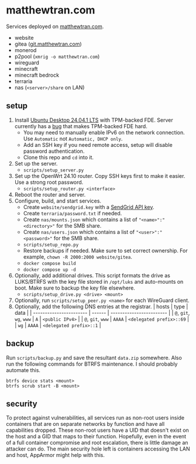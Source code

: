 # matthewtran.com

Services deployed on [matthewtran.com](https://matthewtran.com).

- website
- gitea ([git.matthewtran.com](https://git.matthewtran.com))
- monerod
- p2pool (`xmrig -o matthewtran.com`)
- wireguard
- minecraft
- minecraft bedrock
- terraria
- nas (`<server>/share` on LAN)

## setup

1. Install [Ubuntu Desktop 24.04.1 LTS](https://ubuntu.com/download/desktop) with TPM-backed FDE. Server currently has a [bug](https://bugs.launchpad.net/ubuntu/+source/cryptsetup/+bug/1980018) that makes TPM-backed FDE hard.
    - You may need to manually enable IPv6 on the network connection. Use `Automatic` not `Automatic, DHCP only`.
    - Add an SSH key if you need remote access, setup will disable password authentication.
    - Clone this repo and `cd` into it.
2. Set up the server.
    - `scripts/setup_server.py`
3. Set up the OpenWrt 24.10 router. Copy SSH keys first to make it easier. Use a strong root password.
    - `scripts/setup_router.py <interface>`
4. Reboot the router and server.
5. Configure, build, and start services.
    - Create `website/sendgrid.key` with a [SendGrid API key](https://app.sendgrid.com/settings/api_keys).
    - Create `terraria/password.txt` if needed.
    - Create `nas/mounts.json` which contains a list of `"<name>":"<directory>"` for the SMB share.
    - Create `nas/users.json` which contains a list of `"<user>":"<password>"` for the SMB share.
    - `scripts/setup_repo.py`
    - Restore backups if needed. Make sure to set correct ownership. For example, `chown -R 2000:2000 website/gitea`.
    - `docker compose build`
    - `docker compose up -d`
6. Optionally, add additional drives. This script formats the drive as LUKS/BTRFS with the key file stored in `/opt/luks` and auto-mounts on boot. Make sure to backup the key file elsewhere.
    - `scripts/setup_drive.py <drive> <mount>`
7. Optionally, run `scripts/setup_peer.py <name>` for each WireGuard client.
8. Optionally, add the following DNS entries at the registrar.
    | hosts                   | type   | data                     |
    | ----------------------- | ------ | ------------------------ |
    | `@`, `git`, `wg`, `www` | `A`    | `<public IPv4>`          |
    | `@`, `git`, `www`       | `AAAA` | `<delegated prefix>::69` |
    | `wg`                    | `AAAA` | `<delegated prefix>::1`  |

## backup

Run `scripts/backup.py` and save the resultant `data.zip` somewhere. Also run the following commands for BTRFS maintenance. I should probably automate this.
```
btrfs device stats <mount>
btrfs scrub start -B <mount>
```

## security

To protect against vulnerabilities, all services run as non-root users inside containers that are on separate networks by function and have all capabilities dropped. These non-root users have a UID that doesn't exist on the host and a GID that maps to their function. Hopefully, even in the event of a full container compromise and root escalation, there is little damage an attacker can do. The main security hole left is containers accessing the LAN and host, AppArmor might help with this.
